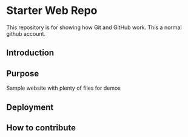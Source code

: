 # Starter Web Repo

This repository is for showing how Git and GitHub work. This a normal github account.


## Introduction

## Purpose

Sample website with plenty of files for demos

## Deployment

## How to contribute

